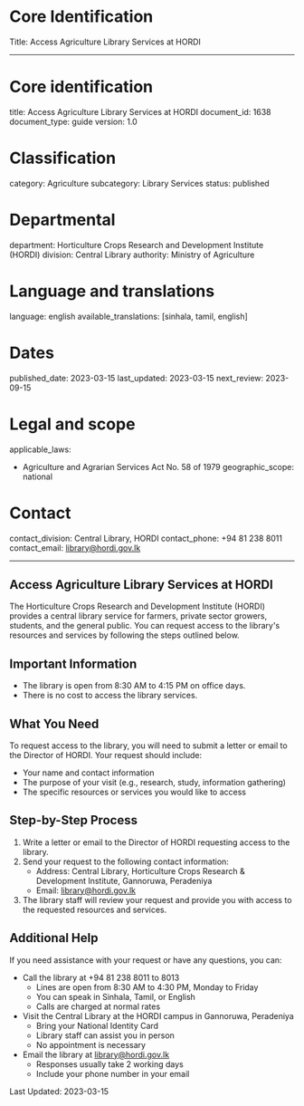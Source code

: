 # Core Identification
Title: Access Agriculture Library Services at HORDI

---
# Core identification
title: Access Agriculture Library Services at HORDI
document_id: 1638
document_type: guide
version: 1.0

# Classification
category: Agriculture
subcategory: Library Services
status: published

# Departmental
department: Horticulture Crops Research and Development Institute (HORDI)
division: Central Library
authority: Ministry of Agriculture

# Language and translations
language: english
available_translations: [sinhala, tamil, english]

# Dates
published_date: 2023-03-15
last_updated: 2023-03-15
next_review: 2023-09-15

# Legal and scope
applicable_laws:
 - Agriculture and Agrarian Services Act No. 58 of 1979
geographic_scope: national

# Contact
contact_division: Central Library, HORDI
contact_phone: +94 81 238 8011
contact_email: library@hordi.gov.lk

---

## Access Agriculture Library Services at HORDI

The Horticulture Crops Research and Development Institute (HORDI) provides a central library service for farmers, private sector growers, students, and the general public. You can request access to the library's resources and services by following the steps outlined below.

## Important Information

- The library is open from 8:30 AM to 4:15 PM on office days.
- There is no cost to access the library services.

## What You Need

To request access to the library, you will need to submit a letter or email to the Director of HORDI. Your request should include:

- Your name and contact information
- The purpose of your visit (e.g., research, study, information gathering)
- The specific resources or services you would like to access

## Step-by-Step Process

1. Write a letter or email to the Director of HORDI requesting access to the library.
2. Send your request to the following contact information:
   - Address: Central Library, Horticulture Crops Research & Development Institute, Gannoruwa, Peradeniya
   - Email: library@hordi.gov.lk
3. The library staff will review your request and provide you with access to the requested resources and services.

## Additional Help

If you need assistance with your request or have any questions, you can:

- Call the library at +94 81 238 8011 to 8013
    - Lines are open from 8:30 AM to 4:30 PM, Monday to Friday
    - You can speak in Sinhala, Tamil, or English
    - Calls are charged at normal rates
- Visit the Central Library at the HORDI campus in Gannoruwa, Peradeniya
    - Bring your National Identity Card
    - Library staff can assist you in person
    - No appointment is necessary
- Email the library at library@hordi.gov.lk
    - Responses usually take 2 working days
    - Include your phone number in your email

Last Updated: 2023-03-15